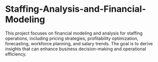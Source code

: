 # Staffing-Analysis-and-Financial-Modeling
This project focuses on financial modeling and analysis for staffing operations, including pricing strategies, profitability optimization, forecasting, workforce planning, and salary trends. The goal is to derive insights that can enhance business decision-making and operational efficiency.
